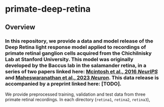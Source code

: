 # primate-deep-retina

## Overview
### In this repository, we provide a data and model release of the Deep Retina light response model applied to recordings of primate retinal ganglion cells acquired from the Chichilnisky Lab at Stanford University. This model was originally developed by the Baccus lab in the salamander retina, in a series of two papers linked here: [Mcintosh et al., 2016 _NeurIPS_](https://proceedings.neurips.cc/paper/2016/hash/a1d33d0dfec820b41b54430b50e96b5c-Abstract.html) and [Maheswaranathan et al., 2023 _Neuron_](https://www.cell.com/neuron/fulltext/S0896-6273(23)00467-1). This data release is accompanied by a preprint linked here: [TODO].

We provide preprocessed training, validation and test data from three primate retinal recordings. In each directory (```retina1```, ```retina2```, ```retina3```), 


